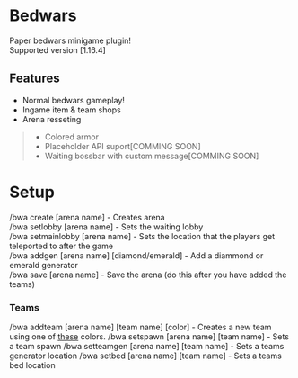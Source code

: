 # Bedwars 
Paper bedwars minigame plugin!  
Supported version [1.16.4]
## Features
- Normal bedwars gameplay!
- Ingame item & team shops
- Arena resseting
>- Colored armor
>- Placeholder API suport[COMMING SOON]
>- Waiting bossbar with custom message[COMMING SOON]

# Setup
/bwa create [arena name] - Creates arena  
/bwa setlobby [arena name] - Sets the waiting lobby  
/bwa setmainlobby [arena name] - Sets the location that the players get teleported to after the game  
/bwa addgen [arena name] [diamond/emerald] - Add a diammond or emerald generator  
/bwa save [arena name] - Save the arena (do this after you have added the teams)
<h3>Teams</h3>  
/bwa addteam [arena name] [team name] [color] - Creates a new team using one of <a href="https://hub.spigotmc.org/javadocs/bukkit/org/bukkit/ChatColor.html">these</a> colors.      
/bwa setspawn [arena name] [team name] - Sets a team spawn    
/bwa setteamgen [arena name] [team name] - Sets a teams generator location    
/bwa setbed [arena name] [team name] - Sets a teams bed location    
